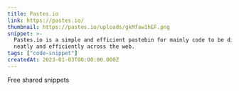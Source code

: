 ```yaml
---
title: Pastes.io
link: https://pastes.io/
thumbnail: https://pastes.io/uploads/gkMfaw1hEF.png
snippet: >-
  Pastes.io is a simple and efficient pastebin for mainly code to be distributed
  neatly and efficiently across the web.
tags: ["code-snippet"]
createdAt: 2023-01-03T00:00:00.000Z
---
```

Free shared snippets
